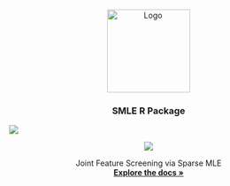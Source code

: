 <!-- PROJECT LOGO -->
<br />
<p align="center">
  <a href="https://github.com/JasonQxZ/SMLE">
    <img src="https://user-images.githubusercontent.com/46462586/117344253-2dee5c00-ae73-11eb-8628-46b7967656f7.png" alt="Logo" width="150">
  </a>

  <h3 align="center">SMLE R Package</h3

  <p align="center">
   <img src="http://www.r-pkg.org/badges/version/SMLE">
  </p>
  
  <p align="center">
    <img src="https://cranlogs.r-pkg.org/badges/grand-total/SMLE">
  </p>
  

  <p align="center">
    Joint Feature Screening via Sparse MLE
    <br />
    <a href="https://github.com//JasonQxZ/SMLE"><strong>Explore the docs »</strong></a>
  

